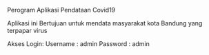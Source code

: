 Perogram Aplikasi Pendataan Covid19

Aplikasi ini Bertujuan untuk mendata masyarakat kota Bandung yang terpapar virus 

Akses Login:
Username : admin
Password : admin